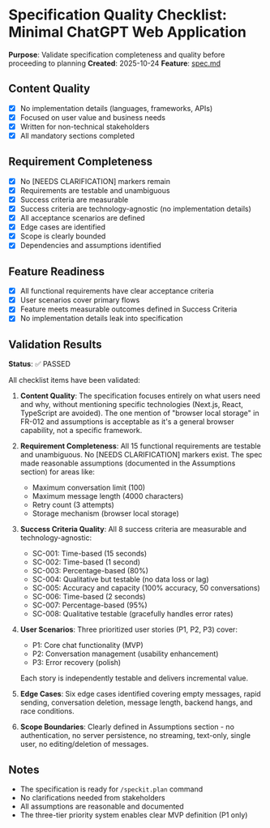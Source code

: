 # Specification Quality Checklist: Minimal ChatGPT Web Application

**Purpose**: Validate specification completeness and quality before proceeding to planning
**Created**: 2025-10-24
**Feature**: [spec.md](../spec.md)

## Content Quality

- [x] No implementation details (languages, frameworks, APIs)
- [x] Focused on user value and business needs
- [x] Written for non-technical stakeholders
- [x] All mandatory sections completed

## Requirement Completeness

- [x] No [NEEDS CLARIFICATION] markers remain
- [x] Requirements are testable and unambiguous
- [x] Success criteria are measurable
- [x] Success criteria are technology-agnostic (no implementation details)
- [x] All acceptance scenarios are defined
- [x] Edge cases are identified
- [x] Scope is clearly bounded
- [x] Dependencies and assumptions identified

## Feature Readiness

- [x] All functional requirements have clear acceptance criteria
- [x] User scenarios cover primary flows
- [x] Feature meets measurable outcomes defined in Success Criteria
- [x] No implementation details leak into specification

## Validation Results

**Status**: ✅ PASSED

All checklist items have been validated:

1. **Content Quality**: The specification focuses entirely on what users need and why, without mentioning specific technologies (Next.js, React, TypeScript are avoided). The one mention of "browser local storage" in FR-012 and assumptions is acceptable as it's a general browser capability, not a specific framework.

2. **Requirement Completeness**: All 15 functional requirements are testable and unambiguous. No [NEEDS CLARIFICATION] markers exist. The spec made reasonable assumptions (documented in the Assumptions section) for areas like:
   - Maximum conversation limit (100)
   - Maximum message length (4000 characters)
   - Retry count (3 attempts)
   - Storage mechanism (browser local storage)

3. **Success Criteria Quality**: All 8 success criteria are measurable and technology-agnostic:
   - SC-001: Time-based (15 seconds)
   - SC-002: Time-based (1 second)
   - SC-003: Percentage-based (80%)
   - SC-004: Qualitative but testable (no data loss or lag)
   - SC-005: Accuracy and capacity (100% accuracy, 50 conversations)
   - SC-006: Time-based (2 seconds)
   - SC-007: Percentage-based (95%)
   - SC-008: Qualitative testable (gracefully handles error rates)

4. **User Scenarios**: Three prioritized user stories (P1, P2, P3) cover:
   - P1: Core chat functionality (MVP)
   - P2: Conversation management (usability enhancement)
   - P3: Error recovery (polish)

   Each story is independently testable and delivers incremental value.

5. **Edge Cases**: Six edge cases identified covering empty messages, rapid sending, conversation deletion, message length, backend hangs, and race conditions.

6. **Scope Boundaries**: Clearly defined in Assumptions section - no authentication, no server persistence, no streaming, text-only, single user, no editing/deletion of messages.

## Notes

- The specification is ready for `/speckit.plan` command
- No clarifications needed from stakeholders
- All assumptions are reasonable and documented
- The three-tier priority system enables clear MVP definition (P1 only)

